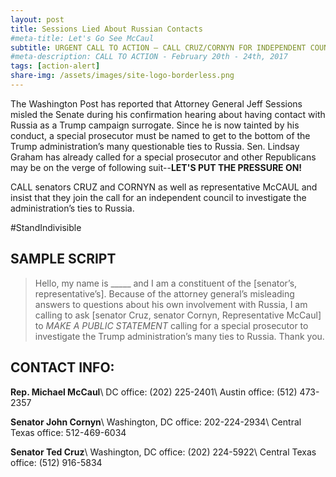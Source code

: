 ```yaml
---
layout: post
title: Sessions Lied About Russian Contacts
#meta-title: Let's Go See McCaul
subtitle: URGENT CALL TO ACTION – CALL CRUZ/CORNYN FOR INDEPENDENT COUNCIL
#meta-description: CALL TO ACTION - February 20th - 24th, 2017
tags: [action-alert]
share-img: /assets/images/site-logo-borderless.png
---
```

The Washington Post has reported that Attorney General Jeff Sessions misled the Senate during his confirmation hearing about having contact with Russia as a Trump campaign surrogate. Since he is now tainted by his conduct, a special prosecutor must be named to get to the bottom of the Trump administration’s many questionable ties to Russia. Sen. Lindsay Graham has already called for a special prosecutor and other Republicans may be on the verge of following suit--**LET'S PUT THE PRESSURE ON!**

CALL senators CRUZ and CORNYN as well as representative McCAUL and insist that they join the call for an independent council to investigate the administration’s ties to Russia.

#StandIndivisible

## SAMPLE SCRIPT

> Hello, my name is &#95;&#95;&#95;&#95;&#95; and I am a constituent of
> the [senator’s, representative’s]. Because of the attorney general’s
> misleading answers to questions about his own involvement with Russia,
> I am calling to ask [senator Cruz, senator Cornyn, Representative McCaul]
> to *MAKE A PUBLIC STATEMENT* calling for a special prosecutor to investigate
> the Trump administration’s many ties to Russia. Thank you.

## CONTACT INFO:

**Rep. Michael McCaul**\\
DC office: (202) 225-2401\\
Austin office: (512) 473-2357

**Senator John Cornyn**\\
Washington, DC office: 202-224-2934\\
Central Texas office: 512-469-6034

**Senator Ted Cruz**\\
Washington, DC office: (202) 224-5922\\
Central Texas office: (512) 916-5834
